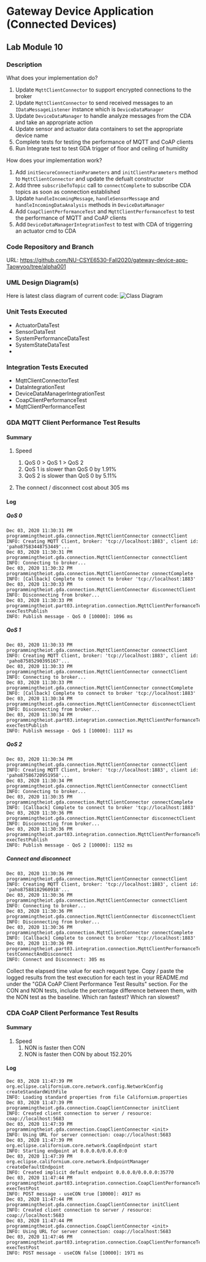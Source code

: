 # Gateway Device Application (Connected Devices)

## Lab Module 10

### Description

What does your implementation do? 

1. Update `MqttClientConnector` to support encrypted connections to the broker
2. Update `MqttClientConnector` to send received messages to an `IDataMessageListener` instance which is `DeviceDataManager`
3. Update `DeviceDataManager` to handle analyze messages from the CDA and take an appropriate action
4. Update sensor and actuator data containers to set the appropriate device name
5. Complete tests for testing the performance of MQTT and CoAP clients
6. Run Integrate test to test GDA trigger of floor and ceiling of humidity


How does your implementation work?

1. Add `initSecureConnectionParameters` and `initClientParameters` method to `MqttClientConnector` and update the defualt constructor
2. Add three `subscribeToTopic` call to `connectComplete` to subscribe CDA topics as soon as connection established
3. Update `handleIncomingMessage`, `handleSensorMessage` and `handleIncomingDataAnalysis` methods in `DeviceDataManager`
4. Add `CoapClientPerformanceTest` and `MqttClientPerformanceTest` to test the performance of MQTT and CoAP clients
5. Add `DeviceDataManagerIntegrationTest` to test with CDA of triggerring an actuator cmd to CDA

### Code Repository and Branch

URL: https://github.com/NU-CSYE6530-Fall2020/gateway-device-app-Taowyoo/tree/alpha001

### UML Design Diagram(s)

Here is latest class diagram of current code:
![Class Diagram](./../../doc/uml/Lab10.svg)

### Unit Tests Executed

- ActuatorDataTest 
- SensorDataTest
- SystemPerformanceDataTest
- SystemStateDataTest
- 

### Integration Tests Executed

- MqttClientConnectorTest
- DataIntegrationTest
- DeviceDataManagerIntegrationTest
- CoapClientPerformanceTest
- MqttClientPerformanceTest

### GDA MQTT Client Performance Test Results

#### Summary

1. Speed
   1. QoS 0 > QoS 1 > QoS 2
   2. QoS 1 is slower than QoS 0 by 1.91%
   3. QoS 2 is slower than QoS 0 by 5.11%

2. The connect / disconnect cost about 305 ms

#### Log 

##### QoS 0

```log
Dec 03, 2020 11:30:31 PM programmingtheiot.gda.connection.MqttClientConnector connectClient
INFO: Creating MQTT Client, broker: 'tcp://localhost:1883', client id: 'paho87583448753449'...
Dec 03, 2020 11:30:31 PM programmingtheiot.gda.connection.MqttClientConnector connectClient
INFO: Connecting to broker...
Dec 03, 2020 11:30:32 PM programmingtheiot.gda.connection.MqttClientConnector connectComplete
INFO: [Callback] Complete to connect to broker 'tcp://localhost:1883'
Dec 03, 2020 11:30:33 PM programmingtheiot.gda.connection.MqttClientConnector disconnectClient
INFO: Disconnecting from broker...
Dec 03, 2020 11:30:33 PM programmingtheiot.part03.integration.connection.MqttClientPerformanceTest execTestPublish
INFO: Publish message - QoS 0 [10000]: 1096 ms
```

##### QoS 1

```log
Dec 03, 2020 11:30:33 PM programmingtheiot.gda.connection.MqttClientConnector connectClient
INFO: Creating MQTT Client, broker: 'tcp://localhost:1883', client id: 'paho87585290395167'...
Dec 03, 2020 11:30:33 PM programmingtheiot.gda.connection.MqttClientConnector connectClient
INFO: Connecting to broker...
Dec 03, 2020 11:30:33 PM programmingtheiot.gda.connection.MqttClientConnector connectComplete
INFO: [Callback] Complete to connect to broker 'tcp://localhost:1883'
Dec 03, 2020 11:30:34 PM programmingtheiot.gda.connection.MqttClientConnector disconnectClient
INFO: Disconnecting from broker...
Dec 03, 2020 11:30:34 PM programmingtheiot.part03.integration.connection.MqttClientPerformanceTest execTestPublish
INFO: Publish message - QoS 1 [10000]: 1117 ms
```

##### QoS 2

```log
Dec 03, 2020 11:30:34 PM programmingtheiot.gda.connection.MqttClientConnector connectClient
INFO: Creating MQTT Client, broker: 'tcp://localhost:1883', client id: 'paho87586720951958'...
Dec 03, 2020 11:30:34 PM programmingtheiot.gda.connection.MqttClientConnector connectClient
INFO: Connecting to broker...
Dec 03, 2020 11:30:35 PM programmingtheiot.gda.connection.MqttClientConnector connectComplete
INFO: [Callback] Complete to connect to broker 'tcp://localhost:1883'
Dec 03, 2020 11:30:36 PM programmingtheiot.gda.connection.MqttClientConnector disconnectClient
INFO: Disconnecting from broker...
Dec 03, 2020 11:30:36 PM programmingtheiot.part03.integration.connection.MqttClientPerformanceTest execTestPublish
INFO: Publish message - QoS 2 [10000]: 1152 ms
```

##### Connect and disconnect

```log
Dec 03, 2020 11:30:36 PM programmingtheiot.gda.connection.MqttClientConnector connectClient
INFO: Creating MQTT Client, broker: 'tcp://localhost:1883', client id: 'paho87588182960918'...
Dec 03, 2020 11:30:36 PM programmingtheiot.gda.connection.MqttClientConnector connectClient
INFO: Connecting to broker...
Dec 03, 2020 11:30:36 PM programmingtheiot.gda.connection.MqttClientConnector disconnectClient
INFO: Disconnecting from broker...
Dec 03, 2020 11:30:36 PM programmingtheiot.gda.connection.MqttClientConnector connectComplete
INFO: [Callback] Complete to connect to broker 'tcp://localhost:1883'
Dec 03, 2020 11:30:36 PM programmingtheiot.part03.integration.connection.MqttClientPerformanceTest testConnectAndDisconnect
INFO: Connect and Disconnect: 305 ms
```

Collect the elapsed time value for each request type.
Copy / paste the logged results from the test execution for each test in your README.md under the "GDA CoAP Client Performance Test Results" section.
For the CON and NON tests, include the percentage difference between them, with the NON test as the baseline.
Which ran fastest?
Which ran slowest?

### CDA CoAP Client Performance Test Results

#### Summary

1. Speed
   1. NON is faster then CON
   2. NON is faster then CON by about 152.20%

#### Log 

```log
Dec 03, 2020 11:47:39 PM org.eclipse.californium.core.network.config.NetworkConfig createStandardWithFile
INFO: Loading standard properties from file Californium.properties
Dec 03, 2020 11:47:39 PM programmingtheiot.gda.connection.CoapClientConnector initClient
INFO: Created client connection to server / resource: coap://localhost:5683
Dec 03, 2020 11:47:39 PM programmingtheiot.gda.connection.CoapClientConnector <init>
INFO: Using URL for server connection: coap://localhost:5683
Dec 03, 2020 11:47:39 PM org.eclipse.californium.core.network.CoapEndpoint start
INFO: Starting endpoint at 0.0.0.0/0.0.0.0:0
Dec 03, 2020 11:47:39 PM org.eclipse.californium.core.network.EndpointManager createDefaultEndpoint
INFO: Created implicit default endpoint 0.0.0.0/0.0.0.0:35770
Dec 03, 2020 11:47:44 PM programmingtheiot.part03.integration.connection.CoapClientPerformanceTest execTestPost
INFO: POST message - useCON true [10000]: 4917 ms
Dec 03, 2020 11:47:44 PM programmingtheiot.gda.connection.CoapClientConnector initClient
INFO: Created client connection to server / resource: coap://localhost:5683
Dec 03, 2020 11:47:44 PM programmingtheiot.gda.connection.CoapClientConnector <init>
INFO: Using URL for server connection: coap://localhost:5683
Dec 03, 2020 11:47:46 PM programmingtheiot.part03.integration.connection.CoapClientPerformanceTest execTestPost
INFO: POST message - useCON false [10000]: 1971 ms
```
